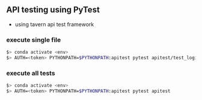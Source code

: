 ## API testing using PyTest 
* using tavern api test framework

### execute single file
```bash
$> conda activate <env>
$> AUTH=<token> PYTHONPATH=$PYTHONPATH:apitest pytest apitest/test_login.tavern.yaml
```

### execute all tests
```bash
$> conda activate <env>
$> AUTH=<token> PYTHONPATH=$PYTHONPATH:apitest pytest apitest
```